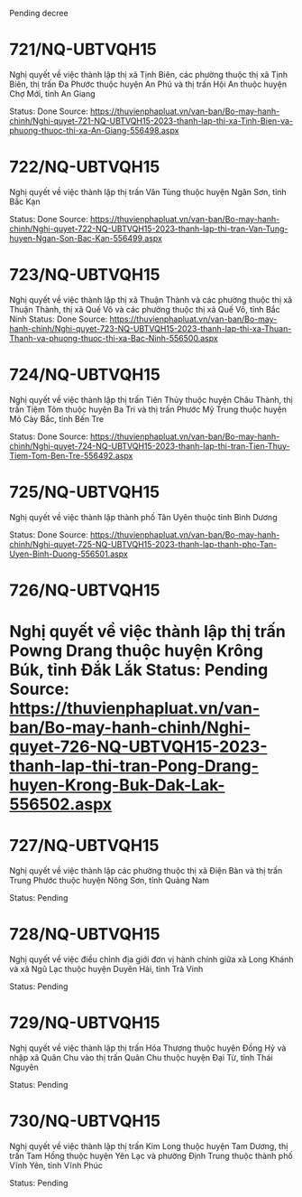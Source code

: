 Pending decree

# 721/NQ-UBTVQH15
Nghị quyết về việc thành lập thị xã Tịnh Biên, các phường thuộc thị xã Tịnh Biên, thị trấn Đa Phước thuộc huyện An Phú và thị trấn Hội An thuộc huyện Chợ Mới, tỉnh An Giang

Status: Done
Source: https://thuvienphapluat.vn/van-ban/Bo-may-hanh-chinh/Nghi-quyet-721-NQ-UBTVQH15-2023-thanh-lap-thi-xa-Tinh-Bien-va-phuong-thuoc-thi-xa-An-Giang-556498.aspx

# 722/NQ-UBTVQH15
Nghị quyết về việc thành lập thị trấn Vân Tùng thuộc huyện Ngân Sơn, tỉnh Bắc Kạn

Status: Done
Source: https://thuvienphapluat.vn/van-ban/Bo-may-hanh-chinh/Nghi-quyet-722-NQ-UBTVQH15-2023-thanh-lap-thi-tran-Van-Tung-huyen-Ngan-Son-Bac-Kan-556499.aspx

# 723/NQ-UBTVQH15
Nghị quyết về việc thành lập thị xã Thuận Thành và các phường thuộc thị xã Thuận Thành, thị xã Quế Võ và các phường thuộc thị xã Quế Võ, tỉnh Bắc Ninh
Status: Done
Source: https://thuvienphapluat.vn/van-ban/Bo-may-hanh-chinh/Nghi-quyet-723-NQ-UBTVQH15-2023-thanh-lap-thi-xa-Thuan-Thanh-va-phuong-thuoc-thi-xa-Bac-Ninh-556500.aspx


# 724/NQ-UBTVQH15
Nghị quyết về việc thành lập thị trấn Tiên Thủy thuộc huyện Châu Thành, thị trấn Tiệm Tôm thuộc huyện Ba Tri và thị trấn Phước Mỹ Trung thuộc huyện Mỏ Cày Bắc, tỉnh Bến Tre

Status: Done
Source: https://thuvienphapluat.vn/van-ban/Bo-may-hanh-chinh/Nghi-quyet-724-NQ-UBTVQH15-2023-thanh-lap-thi-tran-Tien-Thuy-Tiem-Tom-Ben-Tre-556492.aspx

# 725/NQ-UBTVQH15
Nghị quyết về việc thành lập thành phố Tân Uyên thuộc tỉnh Bình Dương

Status: Done
Source: https://thuvienphapluat.vn/van-ban/Bo-may-hanh-chinh/Nghi-quyet-725-NQ-UBTVQH15-2023-thanh-lap-thanh-pho-Tan-Uyen-Binh-Duong-556501.aspx

# 726/NQ-UBTVQH15
Nghị quyết về việc thành lập thị trấn Powng Drang thuộc huyện Krông Búk, tỉnh Đắk Lắk
Status: Pending
Source: https://thuvienphapluat.vn/van-ban/Bo-may-hanh-chinh/Nghi-quyet-726-NQ-UBTVQH15-2023-thanh-lap-thi-tran-Pong-Drang-huyen-Krong-Buk-Dak-Lak-556502.aspx
==========================

# 727/NQ-UBTVQH15
Nghị quyết về việc thành lập các phường thuộc thị xã Điện Bàn và thị trấn Trung Phước thuộc huyện Nông Sơn, tỉnh Quảng Nam

Status: Pending

# 728/NQ-UBTVQH15
Nghị quyết về việc điều chỉnh địa giới đơn vị hành chính giữa xã Long Khánh và xã Ngũ Lạc thuộc huyện Duyên Hải, tỉnh Trà Vinh

Status: Pending

# 729/NQ-UBTVQH15
Nghị quyết về việc thành lập thị trấn Hóa Thượng thuộc huyện Đồng Hỷ và nhập xã Quân Chu vào thị trấn Quân Chu thuộc huyện Đại Từ, tỉnh Thái Nguyên

Status: Pending

# 730/NQ-UBTVQH15
Nghị quyết về việc thành lập thị trấn Kim Long thuộc huyện Tam Dương, thị trấn Tam Hồng thuộc huyện Yên Lạc và phường Định Trung thuộc thành phố Vĩnh Yên, tỉnh Vĩnh Phúc

Status: Pending
